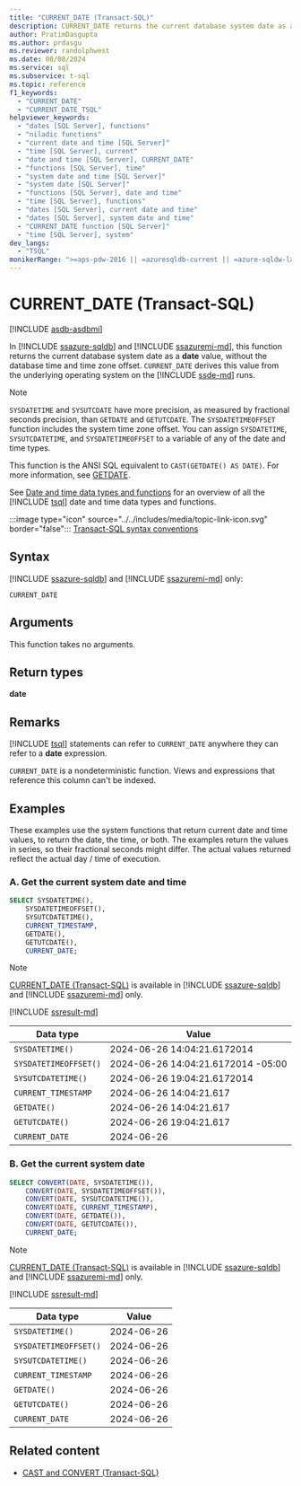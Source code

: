 ```yaml
---
title: "CURRENT_DATE (Transact-SQL)"
description: CURRENT_DATE returns the current database system date as a date value, without the database time and time zone offset.
author: PratimDasgupta
ms.author: prdasgu
ms.reviewer: randolphwest
ms.date: 08/08/2024
ms.service: sql
ms.subservice: t-sql
ms.topic: reference
f1_keywords:
  - "CURRENT_DATE"
  - "CURRENT_DATE_TSQL"
helpviewer_keywords:
  - "dates [SQL Server], functions"
  - "niladic functions"
  - "current date and time [SQL Server]"
  - "time [SQL Server], current"
  - "date and time [SQL Server], CURRENT_DATE"
  - "functions [SQL Server], time"
  - "system date and time [SQL Server]"
  - "system date [SQL Server]"
  - "functions [SQL Server], date and time"
  - "time [SQL Server], functions"
  - "dates [SQL Server], current date and time"
  - "dates [SQL Server], system date and time"
  - "CURRENT_DATE function [SQL Server]"
  - "time [SQL Server], system"
dev_langs:
  - "TSQL"
monikerRange: ">=aps-pdw-2016 || =azuresqldb-current || =azure-sqldw-latest || =azuresqldb-mi-current || =fabric"
---
```

# CURRENT_DATE (Transact-SQL)

[!INCLUDE [asdb-asdbmi](../../includes/applies-to-version/asdb-asdbmi.md)]

In [!INCLUDE [ssazure-sqldb](../../includes/ssazure-sqldb.md)] and [!INCLUDE [ssazuremi-md](../../includes/ssazuremi-md.md)], this function returns the current database system date as a **date** value, without the database time and time zone offset. `CURRENT_DATE` derives this value from the underlying operating system on the [!INCLUDE [ssde-md](../../includes/ssde-md.md)] runs.

> [!NOTE]  
> `SYSDATETIME` and `SYSUTCDATE` have more precision, as measured by fractional seconds precision, than `GETDATE` and `GETUTCDATE`. The `SYSDATETIMEOFFSET` function includes the system time zone offset. You can assign `SYSDATETIME`, `SYSUTCDATETIME`, and `SYSDATETIMEOFFSET` to a variable of any of the date and time types.

This function is the ANSI SQL equivalent to `CAST(GETDATE() AS DATE)`. For more information, see [GETDATE](getdate-transact-sql.md).

See [Date and time data types and functions](date-and-time-data-types-and-functions-transact-sql.md) for an overview of all the [!INCLUDE [tsql](../../includes/tsql-md.md)] date and time data types and functions.

:::image type="icon" source="../../includes/media/topic-link-icon.svg" border="false"::: [Transact-SQL syntax conventions](../../t-sql/language-elements/transact-sql-syntax-conventions-transact-sql.md)

## Syntax

[!INCLUDE [ssazure-sqldb](../../includes/ssazure-sqldb.md)] and [!INCLUDE [ssazuremi-md](../../includes/ssazuremi-md.md)] only:

```syntaxsql
CURRENT_DATE
```

## Arguments

This function takes no arguments.

## Return types

**date**

## Remarks

[!INCLUDE [tsql](../../includes/tsql-md.md)] statements can refer to `CURRENT_DATE` anywhere they can refer to a **date** expression.

`CURRENT_DATE` is a nondeterministic function. Views and expressions that reference this column can't be indexed.

## Examples

These examples use the system functions that return current date and time values, to return the date, the time, or both. The examples return the values in series, so their fractional seconds might differ. The actual values returned reflect the actual day / time of execution.

### A. Get the current system date and time

```sql
SELECT SYSDATETIME(),
    SYSDATETIMEOFFSET(),
    SYSUTCDATETIME(),
    CURRENT_TIMESTAMP,
    GETDATE(),
    GETUTCDATE(),
    CURRENT_DATE;
```

> [!NOTE]  
> [CURRENT_DATE (Transact-SQL)](current-date-transact-sql.md) is available in [!INCLUDE [ssazure-sqldb](../../includes/ssazure-sqldb.md)] and [!INCLUDE [ssazuremi-md](../../includes/ssazuremi-md.md)] only.


[!INCLUDE [ssresult-md](../../includes/ssresult-md.md)]

| Data type | Value |
| --- | --- |
| `SYSDATETIME()` | 2024-06-26 14:04:21.6172014 |
| `SYSDATETIMEOFFSET()` | 2024-06-26 14:04:21.6172014 -05:00 |
| `SYSUTCDATETIME()` | 2024-06-26 19:04:21.6172014 |
| `CURRENT_TIMESTAMP` | 2024-06-26 14:04:21.617 |
| `GETDATE()` | 2024-06-26 14:04:21.617 |
| `GETUTCDATE()` | 2024-06-26 19:04:21.617 |
| `CURRENT_DATE` | 2024-06-26 |

### B. Get the current system date

```sql
SELECT CONVERT(DATE, SYSDATETIME()),
    CONVERT(DATE, SYSDATETIMEOFFSET()),
    CONVERT(DATE, SYSUTCDATETIME()),
    CONVERT(DATE, CURRENT_TIMESTAMP),
    CONVERT(DATE, GETDATE()),
    CONVERT(DATE, GETUTCDATE()),
    CURRENT_DATE;
```

> [!NOTE]  
> [CURRENT_DATE (Transact-SQL)](current-date-transact-sql.md) is available in [!INCLUDE [ssazure-sqldb](../../includes/ssazure-sqldb.md)] and [!INCLUDE [ssazuremi-md](../../includes/ssazuremi-md.md)] only.

[!INCLUDE [ssresult-md](../../includes/ssresult-md.md)]

| Data type | Value |
| --- | --- |
| `SYSDATETIME()` | 2024-06-26 |
| `SYSDATETIMEOFFSET()` | 2024-06-26 |
| `SYSUTCDATETIME()` | 2024-06-26 |
| `CURRENT_TIMESTAMP` | 2024-06-26 |
| `GETDATE()` | 2024-06-26 |
| `GETUTCDATE()` | 2024-06-26 |
| `CURRENT_DATE` | 2024-06-26 |

## Related content

- [CAST and CONVERT (Transact-SQL)](cast-and-convert-transact-sql.md)
